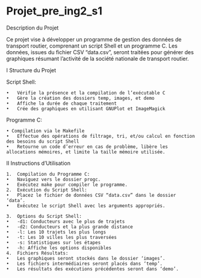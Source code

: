 # Projet_pre_ing2_s1

Description du Projet

Ce projet vise à développer un programme de gestion des données de transport routier, comprenant un script Shell et un programme C. Les données, issues du fichier CSV “data.csv”, seront traitées pour générer des graphiques résumant l’activité de la société nationale de transport routier.

I Structure du Projet

Script Shell: 
 
	•	Vérifie la présence et la compilation de l’exécutable C
	•	Gère la création des dossiers temp, images, et demo
	•	Affiche la durée de chaque traitement
	•	Crée des graphiques en utilisant GNUPlot et ImageMagick 
 
Programme C:
 
	• Compilation via le Makefile
	•	Effectue des opérations de filtrage, tri, et/ou calcul en fonction des besoins du script Shell
	•	Retourne un code d’erreur en cas de problème, libère les allocations mémoires, et limite la taille mémoire utilisée.


II Instructions d’Utilisation

	1.	Compilation du Programme C:
	•	Naviguez vers le dossier progc.
	•	Exécutez make pour compiler le programme.
	2.	Exécution du Script Shell:
	•	Placez le fichier de données CSV “data.csv” dans le dossier ‘data’.
	•	Exécutez le script Shell avec les arguments appropriés.

	3.	Options du Script Shell:
	•	-d1: Conducteurs avec le plus de trajets
	•	-d2: Conducteurs et la plus grande distance
	•	-l: Les 10 trajets les plus longs
	•	-t: Les 10 villes les plus traversées
	•	-s: Statistiques sur les étapes
	•	-h: Affiche les options disponibles
	4.	Fichiers Résultats:
	•	Les graphiques seront stockés dans le dossier ‘images’.
	•	Les fichiers intermédiaires seront placés dans ‘temp’.
	•	Les résultats des exécutions précédentes seront dans ‘demo’.
